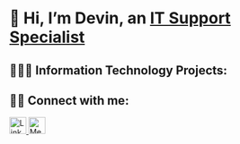 # 👋 Hi, I’m Devin, an  [IT Support Specialist](https://www.google.com)

## 👨🏼‍💻 Information Technology Projects:

## 🤳🏻 Connect with me: 

<a href="https://www.linkedin.com">
  <img src="https://upload.wikimedia.org/wikipedia/commons/c/ca/LinkedIn_logo_initials.png" alt="LinkedIn" width="30" />
</a>

<a href="https://www.medium.com/@devyonmiller8/about">
  <img src="https://cdn-icons-png.flaticon.com/512/2111/2111505.png" alt="Medium" width="30" />
</a>
<!---
Jadm1992/Jadm1992 is a ✨ special ✨ repository because its `README.md` (this file) appears on your GitHub profile.
You can click the Preview link to take a look at your changes.
--->
